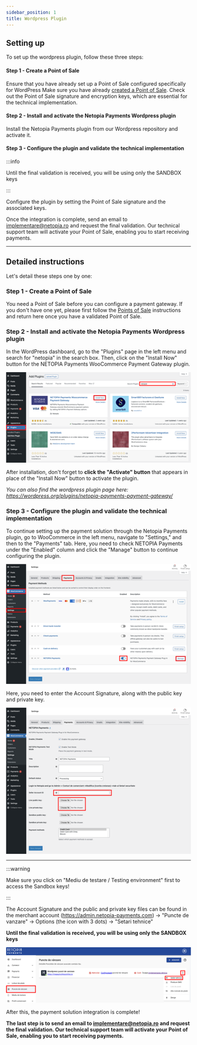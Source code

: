 ```yaml
---
sidebar_position: 1
title: Wordpress Plugin
---
```


## Setting up

To set up the wordpress plugin, follow these three steps:


#### Step 1 - Create a Point of Sale

Ensure that you have already set up a Point of Sale configured specifically for WordPress 
Make sure you have already [created a Point of Sale](/docs/get-started/03-point-of-sale.md). Check out the Point of Sale signature and encryption keys, which are essential for the technical implementation.

#### Step 2 - Install and activate the Netopia Payments Wordpress plugin

Install the Netopia Payments plugin from our Wordpress repository and activate it.

#### Step 3 - Configure the plugin and validate the technical implementation

:::info

Until the final validation is received, you will be using only the SANDBOX keys

:::

Configure the plugin by setting the Point of Sale signature and the associated keys.

Once the integration is complete, send an email to implementare@netopia.ro and request the final validation. Our technical support team will activate your Point of Sale, enabling you to start receiving payments.

---

## Detailed instructions

Let's detail these steps one by one:

### Step 1 - Create a Point of Sale

You need a Point of Sale before you can configure a payment gateway. If you don't have one yet, please first follow the [Points of Sale](/docs/get-started/03-point-of-sale.md) instructions and return here once you have a validated Point of Sale.

### Step 2 - Install and activate the Netopia Payments Wordpress plugin

In the WordPress dashboard, go to the "Plugins" page in the left menu and search for "netopia" in the search box.
Then, click on the "Install Now" button for the NETOPIA Payments WooCommerce Payment Gateway plugin.

![Step two](../../static/img/wordpress/wordpress-plugin-7.png)

After installation, don't forget to **click the "Activate" button** that appears in place of the "Install Now" button to activate the plugin.

*You can also find the wordpress plugin page here: https://wordpress.org/plugins/netopia-payments-payment-gateway/*

### Step 3 - Configure the plugin and validate the technical implementation

To continue setting up the payment solution through the Netopia Payments plugin, go to WooCommerce in the left menu, navigate to "Settings," and then to the "Payments" tab.
Here, you need to check NETOPIA Payments under the "Enabled" column and click the "Manage" button to continue configuring the plugin.

![Step four](../../static/img/wordpress/wordpress-plugin-8.png)

Here, you need to enter the Account Signature, along with the public key and private key.

![Step five](../../static/img/wordpress/wordpress-plugin-9.png)

---

:::warning

Make sure you click on "Mediu de testare / Testing environment" first to access the Sandbox keys!

:::

The Account Signature and the public and private key files can be found in the merchant account (https://admin.netopia-payments.com) → "Puncte de vanzare" → Options (the icon with 3 dots) → "Setari tehnice"

**Until the final validation is received, you will be using only the SANDBOX keys**

![Step five](../../static/img/wordpress/wordpress-plugin-10.png)

After this, the payment solution integration is complete!

**The last step is to send an email to implementare@netopia.ro and request the final validation. Our technical support team will activate your Point of Sale, enabling you to start receiving payments.**
